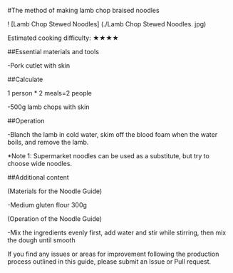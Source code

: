 #The method of making lamb chop braised noodles

! [Lamb Chop Stewed Noodles] (./Lamb Chop Stewed Noodles. jpg)

Estimated cooking difficulty: ★★★★

##Essential materials and tools

-Pork cutlet with skin

##Calculate

1 person * 2 meals=2 people

-500g lamb chops with skin

##Operation

-Blanch the lamb in cold water, skim off the blood foam when the water boils, and remove the lamb.

*Note 1: Supermarket noodles can be used as a substitute, but try to choose wide noodles.

##Additional content

(Materials for the Noodle Guide)

-Medium gluten flour 300g

(Operation of the Noodle Guide)

-Mix the ingredients evenly first, add water and stir while stirring, then mix the dough until smooth

If you find any issues or areas for improvement following the production process outlined in this guide, please submit an Issue or Pull request.